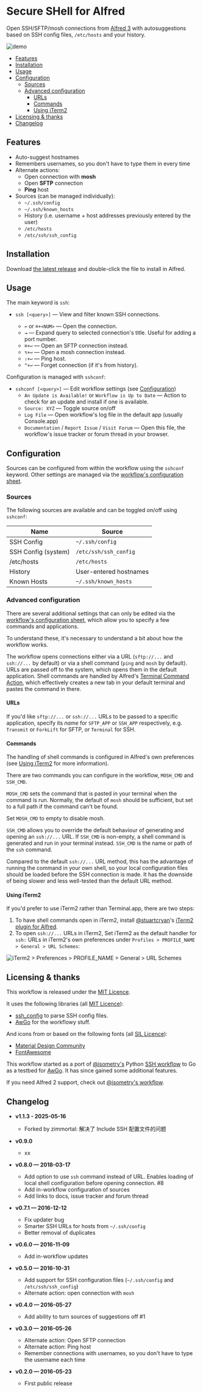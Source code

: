 Secure SHell for Alfred
=======================

Open SSH/SFTP/mosh connections from [Alfred 3][alfredapp] with autosuggestions based on SSH config files, `/etc/hosts` and your history.

![demo](assets/demo.gif)

<!-- MarkdownTOC autolink="true" bracket="round" levels="1,2,3,4" autoanchor="true" -->

- [Features](#features)
- [Installation](#installation)
- [Usage](#usage)
- [Configuration](#configuration)
  - [Sources](#sources)
  - [Advanced configuration](#advanced-configuration)
    - [URLs](#urls)
    - [Commands](#commands)
    - [Using iTerm2](#using-iterm2)
- [Licensing & thanks](#licensing--thanks)
- [Changelog](#changelog)

<!-- /MarkdownTOC -->

<a id="features"></a>
Features
--------

- Auto-suggest hostnames
- Remembers usernames, so you don't have to type them in every time
- Alternate actions:
    - Open connection with **mosh**
    - Open **SFTP** connection
    - **Ping** host
- Sources (can be managed individually):
    - `~/.ssh/config`
    - `~/.ssh/known_hosts`
    - History (i.e. username + host addresses previously entered by the user)
    - `/etc/hosts`
    - `/etc/ssh/ssh_config`


<a id="installation"></a>
Installation
------------

Download [the latest release][gh-releases] and double-click the file to install in Alfred.


<a id="usage"></a>
Usage
-----

The main keyword is `ssh`:

- `ssh [<query>]` — View and filter known SSH connections.

    - `↩` or `⌘+<NUM>` — Open the connection.
    - `⇥` — Expand query to selected connection's title. Useful for adding a port number.
    - `⌘+↩` — Open an SFTP connection instead.
    - `⌥+↩` — Open a mosh connection instead.
    - `⇧+↩` — Ping host.
    - `^+↩` — Forget connection (if it's from history).

Configuration is managed with `sshconf`:

- `sshconf [<query>]` — Edit workflow settings (see [Configuration](#configuration))
    - `An Update is Available!` or `Workflow is Up to Date` — Action to check for an update and install if one is available.
    - `Source: XYZ` — Toggle source on/off
    - `Log File` — Open workflow's log file in the default app (usually Console.app)
    - `Documentation` / `Report Issue` / `Visit Forum` — Open this file, the workflow's issue tracker or forum thread in your browser.


<a id="configuration"></a>
Configuration
-------------

Sources can be configured from within the workflow using the `sshconf` keyword. Other settings are managed via the [workflow's configuration sheet][confsheet].


<a id="sources"></a>
### Sources ###

The following sources are available and can be toggled on/off using `sshconf`:

|         Name        |         Source         |
|---------------------|------------------------|
| SSH Config          | `~/.ssh/config`        |
| SSH Config (system) | `/etc/ssh/ssh_config`  |
| /etc/hosts          | `/etc/hosts`           |
| History             | User-entered hostnames |
| Known Hosts         | `~/.ssh/known_hosts`   |


<a id="advanced-configuration"></a>
### Advanced configuration ###

There are several additional settings that can only be edited via the [workflow's configuration sheet][confsheet], which allow you to specify a few commands and applications.

To understand these, it's necessary to understand a bit about how the workflow works.

The workflow opens connections either via a URL (`sftp://...` and `ssh://...` by default) or via a shell command (`ping` and `mosh` by default). URLs are passed off to the system, which opens them in the default application. Shell commands are handled by Alfred's [Terminal Command Action][termcmd], which effectively creates a new tab in your default terminal and pastes the command in there.


<a id="urls"></a>
#### URLs ####

If you'd like `sftp://...` or `ssh://...` URLs to be passed to a specific application, specify its *name* for `SFTP_APP` or `SSH_APP` respectively, e.g. `Transmit` or `ForkLift` for SFTP, or `Terminal` for SSH.


<a id="commands"></a>
#### Commands ####

The handling of shell commands is configured in Alfred's own preferences (see [Using iTerm2](#using-iterm2) for more information).

There are two commands you can configure in the workflow, `MOSH_CMD` and `SSH_CMD`.

`MOSH_CMD` sets the command that is pasted in your terminal when the command is run. Normally, the default of `mosh` should be sufficient, but set to a full path if the command can't be found.

Set `MOSH_CMD` to empty to disable mosh.

`SSH_CMD` allows you to override the default behaviour of generating and opening an `ssh://...` URL. If `SSH_CMD` is non-empty, a shell command is generated and run in your terminal instead. `SSH_CMD` is the name or path of the `ssh` command.

Compared to the default `ssh://...` URL method, this has the advantage of running the command in your own shell, so your local configuration files should be loaded before the SSH connection is made. It has the downside of being slower and less well-tested than the default URL method.


<a id="using-iterm2"></a>
#### Using iTerm2 ####

If you'd prefer to use iTerm2 rather than Terminal.app, there are two steps:

1. To have shell commands open in iTerm2, install [@stuartcryan][stuart]'s [iTerm2 plugin for Alfred][iterm-plugin].
2. To open `ssh://...` URLs in iTerm2, Set iTerm2 as the default handler for `ssh:` URLs in iTerm2's own preferences under `Profiles > PROFILE_NAME > General > URL Schemes`:

![iTerm2 > Preferences > PROFILE_NAME > General > URL Schemes](assets/iTerm2.png)

<a id="licensing--thanks"></a>
Licensing & thanks
------------------

This workflow is released under the [MIT Licence][mit].

It uses the following libraries (all [MIT Licence][mit]):

- [ssh_config][ssh_config] to parse SSH config files.
- [AwGo][awgo] for the workflowy stuff.

And icons from or based on the following fonts (all [SIL Licence][sil]):

- [Material Design Community][material]
- [FontAwesome][fontawesome]

This workflow started as a port of [@isometry's][isometry] Python [SSH workflow][ssh-breathe] to Go as a testbed for [AwGo][awgo]. It has since gained some additional features.

If you need Alfred 2 support, check out [@isometry's workflow][ssh-breathe].


<a id="changelog"></a>
Changelog
---------


- **v1.1.3 - 2025-05-16** 
  - Forked by zimmortal: 解决了 Include SSH 配置文件的问题

- **v0.9.0**
    - xx
- **v0.8.0 — 2018-03-17**
    - Add option to use `ssh` command instead of URL.
        Enables loading of local shell configuration before opening connection. #8
    - Add in-workflow configuration of sources
    - Add links to docs, issue tracker and forum thread
- **v0.7.1 — 2016-12-12**
    - Fix updater bug
    - Smarter SSH URLs for hosts from `~/.ssh/config`
    - Better removal of duplicates
- **v0.6.0 — 2016-11-09**
    - Add in-workflow updates
- **v0.5.0 — 2016-10-31**
    - Add support for SSH configuration files (`~/.ssh/config` and `/etc/ssh/ssh_config`)
    - Alternate action: open connection with `mosh`
- **v0.4.0 — 2016-05-27**
    - Add ability to turn sources of suggestions off #1
- **v0.3.0 — 2016-05-26**
    - Alternate action: Open SFTP connection
    - Alternate action: Ping host
    - Remember connections with usernames, so you don't have to type the username each time
- **v0.2.0 — 2016-05-23**
    - First public release


[alfredapp]: https://www.alfredapp.com/
[alfterm]: https://www.alfredapp.com/help/features/terminal/
[awgo]: https://godoc.org/github.com/deanishe/awgo
[confsheet]: https://www.alfredapp.com/help/workflows/advanced/variables/#environment
[demo]: https://raw.githubusercontent.com/deanishe/alfred-ssh/master/demo.gif "The workflow in action"
[gh-releases]: https://github.com/deanishe/alfred-ssh/releases/latest
[isometry]: https://github.com/isometry
[iterm-plugin]: https://github.com/stuartcryan/custom-iterm-applescripts-for-alfred/
[iterm-screenshot]: https://raw.githubusercontent.com/deanishe/alfred-ssh/master/iTerm2.png "Setting a handler in iTerm2 Preferences"
[mit]: https://opensource.org/licenses/MIT
[sil]: http://scripts.sil.org/OFL
[ssh_config]: https://github.com/havoc-io/ssh_config
[ssh-breathe]: https://github.com/isometry/alfredworkflows/tree/master/net.isometry.alfred.ssh
[stuart]: https://github.com/stuartcryan/
[termcmd]: https://www.alfredapp.com/help/workflows/actions/terminal-command/
[material]: https://materialdesignicons.com/
[fontawesome]: https://fontawesome.com
